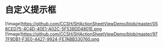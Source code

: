 # 自定义提示框
[!image]https://github.com/CCSH/SHActionSheetViewDemo/blob/master/058CED75-4C4D-40E1-A02C-5F538DD4801E.png
[!image]https://github.com/CCSH/SHActionSheetViewDemo/blob/master/977F9DB1-F3E0-4427-9924-FE7ABB330760.png
